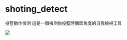 # shoting_detect
 投籃動作偵測
這是一個檢測你投籃時關節角度的自我檢視工具

![](https://github.com/tudohuang/shoting_detect/blob/main/%E8%9E%A2%E5%B9%95%E6%93%B7%E5%8F%96%E7%95%AB%E9%9D%A2%202024-02-09%20130817.png)
